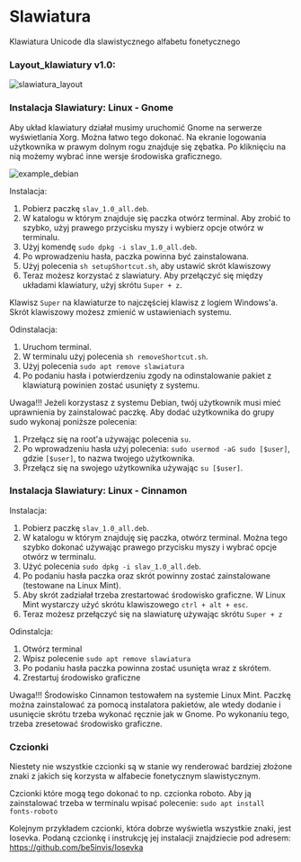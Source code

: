 # Slawiatura
Klawiatura Unicode dla slawistycznego alfabetu fonetycznego

### Layout_klawiatury v1.0:
![slawiatura_layout](pictures/slawiatura_v1.0.png)


### Instalacja Slawiatury: Linux - Gnome

Aby układ klawiatury działał musimy uruchomić Gnome na serwerze wyświetlania
Xorg. Można łatwo tego dokonać.
Na ekranie logowania użytkownika w prawym dolnym rogu znajduje się zębatka.
Po kliknięciu na nią możemy wybrać inne wersje środowiska graficznego.

![example_debian](pictures/debian_example.png)

Instalacja:
1. Pobierz paczkę ``slav_1.0_all.deb``.
2. W katalogu w którym znajduje się paczka otwórz terminal. Aby zrobić to szybko, użyj prawego przycisku myszy i wybierz opcje otwórz w terminalu.
3. Użyj komendę ``sudo dpkg -i slav_1.0_all.deb``.
4. Po wprowadzeniu hasła, paczka powinna być zainstalowana.
5. Użyj polecenia ``sh setupShortcut.sh``,  aby ustawić skrót klawiszowy
6. Teraz możesz korzystać z slawiatury. Aby przełączyć się między układami klawiatury, użyj skrótu ``Super + z``. 

Klawisz ``Super`` na klawiaturze to najczęściej klawisz z logiem Windows'a.
Skrót klawiszowy możesz zmienić w ustawieniach systemu.

Odinstalacja:
1. Uruchom terminal.
2. W terminalu użyj polecenia ``sh removeShortcut.sh``.
3. Użyj polecenia ``sudo apt remove slawiatura``
4. Po podaniu hasła i potwierdzeniu zgody na odinstalowanie pakiet z klawiaturą powinien zostać usunięty z systemu.

Uwaga!!!
Jeżeli korzystasz z systemu Debian, twój użytkownik musi mieć uprawnienia by zainstalować paczkę. Aby dodać użytkownika do grupy sudo wykonaj poniższe
polecenia:
1. Przełącz się na root'a używając polecenia ``su``.
2. Po wprowadzeniu hasła użyj polecenia: ``sudo usermod -aG sudo [$user]``, gdzie ``[$user]``, to nazwa twojego użytkownika. 
3. Przełącz się na swojego użytkownika używając ``su [$user]``.

### Instalacja Slawiatury: Linux - Cinnamon

Instalacja:
1. Pobierz paczkę ``slav_1.0_all.deb``.
2. W katalogu w którym znajduję się paczka, otwórz terminal. Można tego szybko dokonać używając prawego przycisku myszy i wybrać opcje otwórz w terminalu.
3. Użyć polecenia ``sudo dpkg -i slav_1.0_all.deb``.
4. Po podaniu hasła paczka oraz skrót powinny zostać zainstalowane (testowane na Linux Mint).
5. Aby skrót zadziałał trzeba zrestartować środowisko graficzne. W Linux Mint wystarczy użyć skrótu klawiszowego ``ctrl + alt + esc``.
6. Teraz możesz przełączyć się na slawiaturę używając skrótu ``Super + z``

Odinstalcja:
1. Otwórz terminal
2. Wpisz polecenie ``sudo apt remove slawiatura``
3. Po podaniu hasła paczka powinna zostać usunięta wraz z skrótem.
4. Zrestartuj środowisko graficzne
  
Uwaga!!!
Środowisko Cinnamon testowałem na systemie Linux Mint. Paczkę można zainstalować za pomocą instalatora pakietów, ale wtedy dodanie i usunięcie skrótu trzeba wykonać ręcznie jak w Gnome. Po wykonaniu tego, trzeba zresetować środowisko graficzne.

### Czcionki

Niestety nie wszystkie czcionki są w stanie wy renderować bardziej złożone znaki z jakich się korzysta w alfabecie fonetycznym slawistycznym.
 
Czcionki które mogą tego dokonać to np. czcionka roboto.
Aby ją zainstalować trzeba w terminalu wpisać polecenie:
 ``sudo apt install fonts-roboto``

Kolejnym przykładem czcionki, która dobrze wyświetla wszystkie znaki, jest Iosevka.
Podaną czcionkę i instrukcję jej instalacji znajdziecie pod adresem:
https://github.com/be5invis/Iosevka



